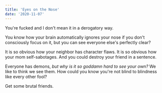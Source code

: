 ```yaml
---
title: 'Eyes on the Nose'
date: '2020-11-07'
---
```


You're fucked and I don't mean it in a derogatory way.

You know how your brain automatically ignores your nose if you don't consciously focus on it, but you can see everyone else's perfectly clear?

It is so obvious how your neighbor has character flaws. It is so obvious how your mom self-sabotages. And you could destroy your friend in a sentence.

Everyone has demons, _but why is it so goddamn hard to see your own?_ We like to think we see them. How could you know you're not blind to blindness like every other fool?

Get some brutal friends.
